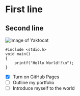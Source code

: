 # First line
## Second line
![Image of Yaktocat](https://octodex.github.com/images/yaktocat.png)

```
#include <stdio.h>
void main()
{
    printf("Hello World!!\n");
}
 ```

- [x] Turn on GitHub Pages
- [ ] Outline my portfolio
- [ ] Introduce myself to the world
